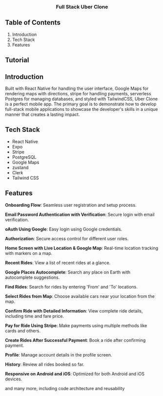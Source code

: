 
<h3 align="center">Full Stack Uber Clone</h3>


## <a name="table">Table of Contents</a>

1. Introduction
2. Tech Stack
3. Features

## Tutorial
## <a name="introduction">Introduction</a>

Built with React Native for handling the user interface, Google Maps for rendering maps with directions, stripe for
handling payments, serverless Postgres for managing databases, and styled with TailwindCSS, Uber Clone is a perfect
mobile app. The primary goal is to demonstrate how to develop full-stack mobile applications to showcase the developer's
skills in a unique manner that creates a lasting impact.

## <a name="tech-stack">Tech Stack</a>

- React Native
- Expo
- Stripe
- PostgreSQL
- Google Maps
- zustand
- Clerk
- Tailwind CSS

## <a name="features">Features</a>

**Onboarding Flow**: Seamless user registration and setup process.

**Email Password Authentication with Verification**: Secure login with email verification.

**oAuth Using Google**: Easy login using Google credentials.

**Authorization**: Secure access control for different user roles.

**Home Screen with Live Location & Google Map**: Real-time location tracking with markers on a map.

**Recent Rides**: View a list of recent rides at a glance.

**Google Places Autocomplete**: Search any place on Earth with autocomplete suggestions.

**Find Rides**: Search for rides by entering 'From' and 'To' locations.

**Select Rides from Map**: Choose available cars near your location from the map.

**Confirm Ride with Detailed Information**: View complete ride details, including time and fare price.

**Pay for Ride Using Stripe**: Make payments using multiple methods like cards and others.

**Create Rides After Successful Payment**: Book a ride after confirming payment.

**Profile**: Manage account details in the profile screen.

**History**: Review all rides booked so far.

**Responsive on Android and iOS**: Optimized for both Android and iOS devices.

and many more, including code architecture and reusability
